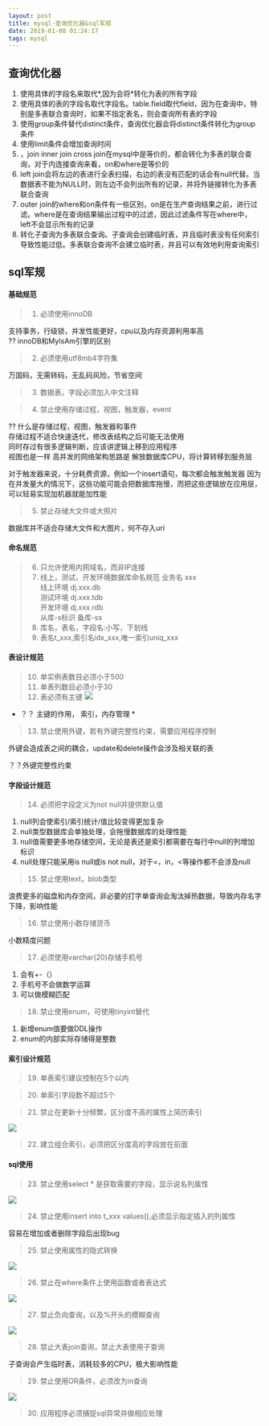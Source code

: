 ```yaml
--- 
layout: post 
title: mysql-查询优化器&sql军规 
date: 2019-01-08 01:24:17 
tags: mysql 
---
```

## 查询优化器
1. 使用具体的字段名来取代*,因为会将*转化为表的所有字段
2. 使用具体的表的字段名取代字段名。table.field取代field，因为在查询中，特别是多表联合查询时，如果不指定表名，则会查询所有表的字段
3. 使用group条件替代distinct条件，查询优化器会将distinct条件转化为group条件
4. 使用limit条件会增加查询时间
5. ，join inner join cross join在mysql中是等价的，都会转化为多表的联合查询，对于内连接查询来看，on和where是等价的
6. left join会将左边的表进行全表扫描，右边的表没有匹配的话会有null代替。当
数据表不能为NULL时，则左边不会列出所有的记录，并将外链接转化为多表联合查询
7. outer join的where和on条件有一些区别，on是在生产查询结果之前，进行过滤。where是在查询结果输出过程中的过滤，因此过滤条件写在where中，left不会显示所有的记录
8. 转化子查询为多表联合查询。子查询会创建临时表，并且临时表没有任何索引导致性能过低。多表联合查询不会建立临时表，并且可以有效地利用查询索引

## sql军规
#### 基础规范
> 1. 必须使用innoDB

支持事务，行级锁，并发性能更好，cpu以及内存资源利用率高  
?? innoDB和MyIsAm引擎的区别

> 2. 必须使用utf8mb4字符集

万国码，无需转码，无乱码风险，节省空间

> 3. 数据表，字段必须加入中文注释

> 4. 禁止使用存储过程，视图，触发器，event

?? 什么是存储过程，视图，触发器和事件  
存储过程不适合快速迭代，修改表结构之后可能无法使用  
同时存过有很多逻辑判断，应该讲逻辑上移到应用程序  
视图也是一样
高并发的网络架构思路是 解放数据库CPU，将计算转移到服务层  

对于触发器来说，十分耗费资源，例如一个insert语句，每次都会触发触发器
因为在并发量大的情况下，这些功能可能会把数据库拖慢，而把这些逻辑放在应用层，可以轻易实现加机器就能加性能

> 5. 禁止存储大文件或大照片

数据库并不适合存储大文件和大图片，何不存入uri


#### 命名规范
> 6. 只允许使用内网域名，而非IP连接
> 7. 线上，测试，开发环境数据库命名规范
业务名 xxx  
线上环境 dj.xxx.db  
测试环境 dj.xxx.tdb  
开发环境 dj.xxx.rdb  
从库-s标识 备库-ss  
> 8. 库名，表名，字段名:小写，下划线
> 9. 表名t_xxx,索引名idx_xxx,唯一索引uniq_xxx
#### 表设计规范
> 10. 单实例表数目必须小于500
> 11. 单表列数目必须小于30
> 12. 表必须有主键
![](https://cdn.jsdelivr.net/gh/nber1994/fu0k@master/uPic/20181101182153997_132603249.png)
* ？？ 主键的作用， 索引，内存管理 *

> 13. 禁止使用外键，若有外键完整性约束，需要应用程序控制

外键会造成表之间的耦合，update和delete操作会涉及相关联的表

？？外键完整性约束

#### 字段设计规范
> 14. 必须把字段定义为not null并提供默认值

1. null列会使索引/索引统计/值比较变得更加复杂
2. null类型数据库会单独处理，会拖慢数据库的处理性能
3. null值需要更多地存储空间，无论是表还是索引都需要在每行中null的列增加标识
4. null处理只能采用is null或is not null，对于=，in，<等操作都不会涉及null

> 15. 禁止使用text，blob类型

浪费更多的磁盘和内存空间，非必要的打字单查询会淘汰掉热数据，导致内存名字下降，影响性能

> 16. 禁止使用小数存储货币

小数精度问题

> 17. 必须使用varchar(20)存储手机号

1. 会有+-（）
2. 手机号不会做数学运算
3. 可以做模糊匹配

> 18. 禁止使用enum，可使用tinyint替代

1. 新增enum值要做DDL操作
2. enum的内部实际存储得是整数

#### 索引设计规范
> 19. 单表索引建议控制在5个以内

> 20. 单索引字段数不超过5个

> 21. 禁止在更新十分频繁，区分度不高的属性上简历索引

![](https://cdn.jsdelivr.net/gh/nber1994/fu0k@master/uPic/20181101183919445_1722264004.png)

> 22. 建立组合索引，必须把区分度高的字段放在前面

#### sql使用
> 23. 禁止使用select * 是获取需要的字段，显示说名列属性

![](https://cdn.jsdelivr.net/gh/nber1994/fu0k@master/uPic/20181101184222798_159037315.png)

> 24. 禁止使用insert into t_xxx values(),必须显示指定插入的列属性

容易在增加或者删除字段后出现bug

> 25. 禁止使用属性的隐式转换

![](https://cdn.jsdelivr.net/gh/nber1994/fu0k@master/uPic/20181101184521376_1470496337.png)

> 26. 禁止在where条件上使用函数或者表达式

![](https://cdn.jsdelivr.net/gh/nber1994/fu0k@master/uPic/20181101195745557_1390126283.png)

> 27. 禁止负向查询，以及%开头的模糊查询

![](https://cdn.jsdelivr.net/gh/nber1994/fu0k@master/uPic/20181101200325362_1377842668.png)

> 28. 禁止大表join查询，禁止大表使用子查询

子查询会产生临时表，消耗较多的CPU，极大影响性能

> 29. 禁止使用OR条件，必须改为in查询

![](https://cdn.jsdelivr.net/gh/nber1994/fu0k@master/uPic/20181101200532222_1085555475.png)

> 30. 应用程序必须捕捉sql异常并做相应处理

